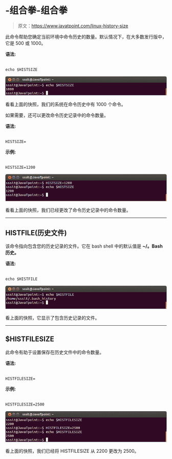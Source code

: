 # -组合拳-组合拳

> 原文：<https://www.javatpoint.com/linux-history-size>

此命令帮助您确定当前环境中命令历史的数量。默认情况下，在大多数发行版中，它是 500 或 1000。

**语法:**

```

echo $HISTSIZE

```

![Linux History Size1](img/00f3442bc177cfc348e50f6fbe53b860.png)

看看上面的快照，我们的系统在命令历史中有 1000 个命令。

如果需要，还可以更改命令历史记录中的命令数量。

**语法:**

```

HISTSIZE=
```

**示例:**

```

HISTSIZE=1200

```

![Linux History Size2](img/74333f2fd1f5ea554cf45d13676f7935.png)

看看上面的快照，我们已经更改了命令历史记录中的命令数量。

* * *

## HISTFILE(历史文件)

该命令指向包含您的历史记录的文件。它在 bash shell 中的默认值是 **~/。Bash 历史。**

**语法:**

```

echo $HISTFILE

```

![Linux History Size3](img/c959288d767e91e4093a6e3bab2e734c.png)

看上面的快照，它显示了包含历史记录的文件。

* * *

## $HISTFILESIZE

此命令有助于设置保存在历史文件中的命令数量。

**语法:**

```

HISTFILESIZE=
```

**示例:**

```

HISTFILESIZE=2500

```

![Linux History Size4](img/eee565a45816f18d93adc663b27cdd03.png)

看上面的快照，我们已经将 HISTFILESIZE 从 2200 更改为 2500。